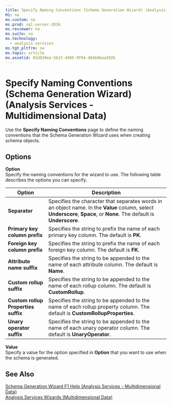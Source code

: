 ```yaml
---
title: Specify Naming Conventions (Schema Generation Wizard) (Analysis Services - Multidimensional Data)
H1: na
ms.custom: na
ms.prod: sql-server-2016
ms.reviewer: na
ms.suite: na
ms.technology: 
  - analysis-services
ms.tgt_pltfrm: na
ms.topic: article
ms.assetid: 02d830ea-5b1f-4485-9f94-d64b8bea592b
---
```

# Specify Naming Conventions (Schema Generation Wizard) (Analysis Services - Multidimensional Data)
  Use the **Specify Naming Conventions** page to define the naming conventions that the Schema Generation Wizard uses when creating schema objects.  
  
## Options  
 **Option**  
 Specify the naming conventions for the wizard to use. The following table describes the options you can specify.  
  
|Option|Description|  
|------------|-----------------|  
|**Separator**|Specifies the character that separates words in an object name. In the **Value** column, select **Underscore**, **Space**, or **None**. The default is **Underscore**.|  
|**Primary key column prefix**|Specifies the string to prefix the name of each primary key column. The default is **PK**.|  
|**Foreign key column prefix**|Specifies the string to prefix the name of each foreign key column. The default is **FK**.|  
|**Attribute name suffix**|Specifies the string to be appended to the name of each attribute column. The default is **Name**.|  
|**Custom rollup suffix**|Specifies the string to be appended to the name of each rollup column. The default is **CustomRollup**.|  
|**Custom rollup Properties suffix**|Specifies the string to be appended to the name of each rollup property column. The default is **CustomRollupProperties**.|  
|**Unary operator suffix**|Specifies the string to be appended to the name of each unary operator column. The default is **UnaryOperator**.|  
  
 **Value**  
 Specify a value for the option specified in **Option** that you want to use when the schema is generated.  
  
## See Also  
 [Schema Generation Wizard F1 Help &#40;Analysis Services - Multidimensional Data&#41;](../../Topics/TopicNameNotContainA/Schema-Generation-Wizard-F1-Help--Analysis-Services---Multidimensional-Data-.md)   
 [Analysis Services Wizards &#40;Multidimensional Data&#41;](../../Topics/TopicNameNotContainA/Analysis-Services-Wizards--Multidimensional-Data-.md)  
  
  